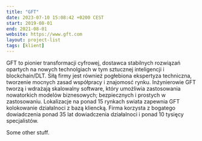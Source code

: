 ```yaml
---
title: "GFT"
date: 2023-07-10 15:08:42 +0200 CEST
start: 2019-08-01
end: 2021-08-01
website: https://www.gft.com
layout: project-list
tags: [klient]
---
```


GFT to pionier transformacji cyfrowej, dostawca stabilnych rozwiązań opartych na nowych technolgiach w tym sztucznej inteligencji i blockchain/DLT. Siłą firmy jest również pogłebiona ekspertyza techniczna, tworzenie mocnych zasad współpracy i znajomosć rynku. Inżynierowie GFT tworzą i wdrażają skalowalny software, który umożliwia zastosowania nowatorkich modelów biznesowych; bezpiecznych i prostych w zastosowaniu. Lokalizacje na ponad 15 rynkach swiata zapewnia GFT kolokowanie działalnoci z bazą kliencką. Firma korzysta z bogatego dowiadczenia ponad 35 lat dowiadczenia działalnoci i ponad 10 tysięcy specjalistów.

Some other stuff.

